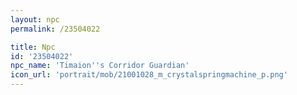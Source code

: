 ```yaml
---
layout: npc
permalink: /23504022

title: Npc
id: '23504022'
npc_name: 'Timaion''s Corridor Guardian'
icon_url: 'portrait/mob/21001028_m_crystalspringmachine_p.png'
---
```

